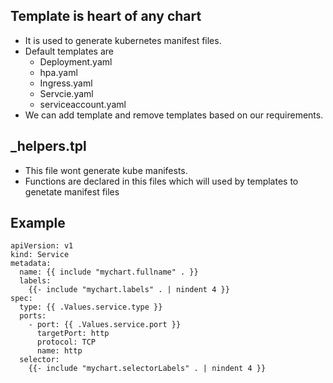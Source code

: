 ## Template is heart of any chart
- It is used to generate kubernetes manifest files.
- Default templates are
    * Deployment.yaml
    * hpa.yaml
    * Ingress.yaml
    * Servcie.yaml
    * serviceaccount.yaml
- We can add template and remove templates based on our requirements.

## _helpers.tpl
- This file wont generate kube manifests.
- Functions are declared in this files which will used by templates to genetate manifest files

## Example
```
apiVersion: v1
kind: Service
metadata:
  name: {{ include "mychart.fullname" . }}
  labels:
    {{- include "mychart.labels" . | nindent 4 }}
spec:
  type: {{ .Values.service.type }}
  ports:
    - port: {{ .Values.service.port }}
      targetPort: http
      protocol: TCP
      name: http
  selector:
    {{- include "mychart.selectorLabels" . | nindent 4 }}
```


